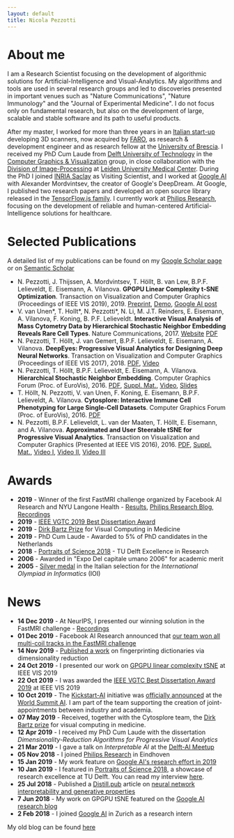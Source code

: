 ```yaml
---
layout: default
title: Nicola Pezzotti
---
```


About me
=======================


I am a Research Scientist focusing on the development of algorithmic solutions for Artificial-Intelligence and Visual-Analytics. My algorithms and tools are used in several research groups and led to discoveries presented in important venues such as "Nature Communications", "Nature Immunology" and the "Journal of Experimental Medicine".
I do not focus only on fundamental research, but also on the development of large, scalable and stable software and its path to useful products.

After my master, I worked for more than three years in an [Italian start-up](https://www.opentechnologies.it/en/home-2/) developing 3D scanners, now acquired by [FARO](https://www.faro.com), as research & development engineer and as research fellow at the [University of Brescia](https://en.unibs.it/).
I received my PhD Cum Laude from [Delft University of Technology](https://www.tudelft.nl/) in the [Computer Graphics & Visualization](https://graphics.tudelft.nl/) group, in close collaboration with the [Division of Image-Processing](https://www.lumc.nl/org/radiologie/research/LKEB/) at [Leiden University Medical Center](https://www.lumc.nl/).
During the PhD I joined [INRIA Saclay](https://aviz.fr/) as Visiting Scientist, and I worked at [Google AI](https://ai.google/) with Alexander Mordvintsev, the creator of Google's DeepDream. At Google, I published two research papers and developed an open source library released in the [TensorFlow.js family](https://github.com/tensorflow/tfjs-tsne).
I currently work at [Philips Research](https://www.philips.com/content/corporate/en_AA/research/home.html/), focusing on the development of reliable and human-centered Artificial-Intelligence solutions for healthcare.

Selected Publications
================
A detailed list of my publications can be found on my [Google Scholar page](https://scholar.google.com/citations?user=61To93wAAAAJ&hl=en) or on [Semantic Scholar](https://www.semanticscholar.org/author/Nicola-Pezzotti/2343408)

* N. Pezzotti, J. Thijssen, A. Mordvintsev, T. Höllt,  B. van Lew, B.P.F. Lelieveldt, E. Eisemann, A. Vilanova. **GPGPU Linear Complexity t-SNE Optimization**. Transaction on Visualization and Computer Graphics (Proceedings of IEEE VIS 2019), 2019. [Preprint](https://arxiv.org/abs/1805.10817), [Demo](https://nicola17.github.io/tfjs-tsne-demo/), [Google AI post](https://ai.googleblog.com/2018/06/realtime-tsne-visualizations-with.html)
* V. van Unen\*, T. Hollt\*, N. Pezzotti\*, N. Li, M. J.T. Reinders, E. Eisemann, A. Vilanova, F. Koning, B. P.F. Lelieveldt. **Interactive Visual Analysis of Mass Cytometry Data by Hierarchical Stochastic Neighbor Embedding Reveals Rare Cell Types**. Nature Communications, 2017. [Website](https://www.nature.com/articles/s41467-017-01689-9) [PDF](https://www.nature.com/articles/s41467-017-01689-9.pdf)
* N. Pezzotti, T. Höllt, J. van Gemert, B.P.F. Lelieveldt, E. Eisemann, A. Vilanova. **DeepEyes: Progressive Visual Analytics for Designing Deep Neural Networks**. Transaction on Visualization and Computer Graphics (Proceedings of IEEE VIS 2017), 2018. [PDF](https://graphics.tudelft.nl/Publications-new/2018/PHVLEV18/paper216.pdf), [Video](https://graphics.tudelft.nl/Publications-new/2018/PHVLEV18/file216.avi)
* N. Pezzotti, T. Höllt, B.P.F. Lelieveldt, E. Eisemann, A. Vilanova. **Hierarchical Stochastic Neighbor Embedding**. Computer Graphics Forum (Proc. of EuroVis), 2016. [PDF](publications/2016_hsne/preprint.pdf), [Suppl. Mat.](publications/2016_hsne/experiments.pdf), [Video](publications/2016_hsne/sun_analysis.mp4), [Slides](http://www.slideshare.net/NicolaPezzotti/hierarchical-stochastic-neighbor-embedding)
* T. Höllt, N. Pezzotti, V. van Unen, F. Koning, E. Eisemann, B.P.F. Lelieveldt, A. Vilanova. **Cytosplore: Interactive Immune Cell Phenotyping for Large Single-Cell Datasets**. Computer Graphics Forum (Proc. of EuroVis), 2016. [PDF](https://graphics.tudelft.nl/Publications-new/2016/HPVKELV16/eurovis16_Cytosplore_Interactive_Immune_Cell_Phenotyping_for_Large_Single-Cell_Datasets.pdf)
* N. Pezzotti, B.P.F. Lelieveldt, L. van der Maaten, T. Höllt, E. Eisemann, and A. Vilanova. **Approximated and User Steerable tSNE for Progressive Visual Analytics**. Transaction on Visualization and Computer Graphics (Presented at IEEE VIS 2016), 2016. [PDF](publications/2016_AtSNE.pdf), [Suppl. Mat.](https://www.researchgate.net/publication/303305902_A-tSNE_supplemental_materials), [Video I](https://www.researchgate.net/publication/303305958_A-tSNE_Comparison_on_the_MNIST_dataset), [Video II](https://www.researchgate.net/publication/303305906_A-tSNE_Case_Study_I_-_Mouse_Brain), [Video III](https://www.researchgate.net/publication/303305908_A-tSNE_Case_Study_II_-_Data_Stream)

Awards
================
* **2019** - Winner of the first FastMRI challenge organized by Facebook AI Research and NYU Langone Health - [Results](https://ai.facebook.com/blog/results-of-the-first-fastmri-image-reconstruction-challenge/), [Philips Research Blog](https://www.philips.com/a-w/research/blog/20191220-teamwork-makes-the-dream-work-how-a-co-research-approach-tackles-mri-challenges-with-ai.html),  [Recordings](https://slideslive.com/38922093/medical-imaging-meets-neurips-4)
* **2019** - [IEEE VGTC 2019 Best Dissertation Award](http://vacommunity.org/ieeevpg/bestthesis/)
* **2019** - [Dirk Bartz Prize](https://www.eurographics2019.it/index.php/program/dirk_bartz_prize/) for Visual Computing in Medicine
* **2019** - PhD Cum Laude - Awarded to 5% of PhD candidates in the Netherlands
* **2018** - [Portraits of Science 2018](https://tu-delft.instantmagazine.com/tu-delft/portraits-2018#!/home) - TU Delft Excellence in Research
* **2006** - Awarded in "Expo Del capitale umano 2006" for academic merit
* **2005** - [Silver medal](https://www.olimpiadi-informatica.it/index.php/olimpiadi-italiane-2005.html) in the Italian selection for the *International Olympiad in Informatics* (IOI)


News
================

* **14 Dec 2019** - At NeurIPS, I presented our winning solution in the FastMRI challenge -  [Recordings](https://slideslive.com/38922093/medical-imaging-meets-neurips-4)
* **01 Dec 2019** - Facebook AI Research announced that [our team won all multi-coil tracks in the FastMRI challenge](https://ai.facebook.com/blog/results-of-the-first-fastmri-image-reconstruction-challenge/)
* **14 Nov 2019** - [Published a work]([https://link.springer.com/chapter/10.1007/978-3-030-35817-4_6) on fingerprinting dictionaries via dimensionality reduction
* **24 Oct 2019** - I presented our work on [GPGPU linear complexity tSNE](https://nicola17.github.io/tfjs-tsne-demo/) at IEEE VIS 2019
* **22 Oct 2019** - I was awarded the [IEEE VGTC Best Dissertation Award 2019](http://vacommunity.org/ieeevpg/bestthesis/) at IEEE VIS 2019
* **10 Oct 2019** - The [Kickstart-AI](https://www.kickstartai.nl/) initiative was [officially announced](https://www.globenewswire.com/news-release/2019/10/10/1927666/0/en/Five-Dutch-companies-to-further-boost-Artificial-Intelligence-in-the-Netherlands.html) at the [World Summit AI](https://worldsummit.ai/). I am part of the team supporting the creation of joint-appointments between industry and academia.  
* **07 May 2019** - Received, together with the Cytosplore team, the [Dirk Bartz prize](https://www.eurographics2019.it/index.php/program/dirk_bartz_prize/) for visual computing in medicine.
* **12 Apr 2019** - I received my PhD Cum Laude with the dissertation *Dimensionality-Reduction Algorithms for Progressive Visual Analytics*
* **21 Mar 2019** - I gave a talk on *Interpretable AI* at the [Delft-AI Meetup](https://www.meetup.com/Delft-AI-Meetup/events/256563603/)
* **05 Nov 2018** - I joined [Philips Research](https://www.philips.com/content/corporate/en_AA/research/home.html/) in Eindhoven
* **15 Jan 2019** - My work feature on [Google AI's research effort in 2019](https://ai.googleblog.com/2019/01/looking-back-at-googles-research.html)
* **10 Jan 2019** - I featured in [Portraits of Science 2018](https://tu-delft.instantmagazine.com/tu-delft/portraits-2018#!/home), a showcase of research excellence at TU Delft. You can read my interview [here](https://tu-delft.instantmagazine.com/tu-delft/portraits-2018#!/nicola-pezzotti-interview-en).
* **25 Jul 2018** - Published a [Distill.pub](https://distill.pub) article on [neural network interpretability and generative properties](https://distill.pub/2018/differentiable-parameterizations/)
* **7 Jun 2018** - My work on GPGPU tSNE featured on the [Google AI research blog](https://ai.googleblog.com/2018/06/realtime-tsne-visualizations-with.html)
* **2 Feb 2018** - I joined [Google AI](https://ai.google/) in Zurich as a research intern

My old blog can be found [here](/archive)
